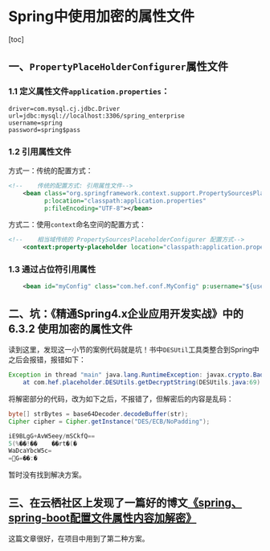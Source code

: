 # Spring中使用加密的属性文件

[toc]

## 一、`PropertyPlaceHolderConfigurer`属性文件

### 1.1 定义属性文件`application.properties`：

```
driver=com.mysql.cj.jdbc.Driver
url=jdbc:mysql://localhost:3306/spring_enterprise
username=spring
password=spring$pass
```

### 1.2 引用属性文件

方式一：传统的配置方式：

```xml
<!--    传统的配置方式: 引用属性文件-->
    <bean class="org.springframework.context.support.PropertySourcesPlaceholderConfigurer"
          p:location="classpath:application.properties"
          p:fileEncoding="UTF-8"></bean>
```

方式二：使用`context`命名空间的配置方式：

```xml
<!--    相当域传统的 PropertySourcesPlaceholderConfigurer 配置方式-->
    <context:property-placeholder location="classpath:application.properties"/>
```

### 1.3 通过占位符引用属性

```xml
    <bean id="myConfig" class="com.hef.conf.MyConfig" p:username="${username}" p:url="${url}"/>
```

## 二、坑：《精通Spring4.x企业应用开发实战》中的6.3.2 使用加密的属性文件

读到这里，发现这一小节的案例代码就是坑！书中`DESUtil`工具类整合到Spring中之后会报错，报错如下：

```java
Exception in thread "main" java.lang.RuntimeException: javax.crypto.BadPaddingException: Given final block not properly padded. Such issues can arise if a bad key is used during decryption.
	at com.hef.placeholder.DESUtils.getDecryptString(DESUtils.java:69)
```

将解密部分的代码，改为如下之后，不报错了，但解密后的内容是乱码：

```java
byte[] strBytes = base64Decoder.decodeBuffer(str);
Cipher cipher = Cipher.getInstance("DES/ECB/NoPadding");
```

```java
iE9BLgG+AvW5eey/mSCkfQ==
5(%��!��	��rt�(�
WaDcaYbcW5c=
=G=��:�
```

暂时没有找到解决方案。

## 三、在云栖社区上发现了一篇好的博文[《spring、spring-boot配置文件属性内容加解密》](https://yq.aliyun.com/articles/182720)

这篇文章很好，在项目中用到了第二种方案。